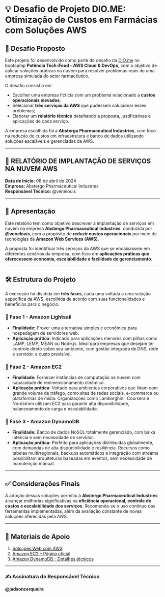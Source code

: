 # 💡 Desafio de Projeto DIO.ME: Otimização de Custos em Farmácias com Soluções AWS

## 🚀 Desafio Proposto

Este projeto foi desenvolvido como parte do desafio da [DIO.me](https://www.dio.me/) no bootcamp **Potência Tech iFood - AWS Cloud & DevOps**, com o objetivo de aplicar soluções práticas na nuvem para resolver problemas reais de uma empresa simulada do setor farmacêutico.

O desafio consistia em:

- Escolher uma empresa fictícia com um problema relacionado a **custos operacionais elevados**;
- Selecionar **três serviços da AWS** que pudessem solucionar esses problemas;
- Elaborar um **relatório técnico** detalhando a proposta, justificativas e aplicações de cada serviço.

A empresa escolhida foi a **Abstergo Pharmaceutical Industries**, com foco na redução de custos em infraestrutura e banco de dados utilizando soluções escaláveis e gerenciadas da AWS.

---

## 📄 RELATÓRIO DE IMPLANTAÇÃO DE SERVIÇOS NA NUVEM AWS

**Data de Início:** 08 de abril de 2024  
**Empresa:** Abstergo Pharmaceutical Industries  
**Responsável Técnico:** @venelouis  

---

## 🧭 Apresentação

Este relatório tem como objetivo descrever a implantação de serviços em nuvem na empresa **Abstergo Pharmaceutical Industries**, conduzida por **@venelouis**, com o propósito de **reduzir custos operacionais** por meio de tecnologias da **Amazon Web Services (AWS)**.

A proposta foi identificar três serviços da AWS que se encaixassem em diferentes cenários da empresa, com foco em **aplicações práticas que oferecessem economia, escalabilidade e facilidade de gerenciamento**.

---

## 🛠️ Estrutura do Projeto

A execução foi dividida em **três fases**, cada uma voltada a uma solução específica da AWS, escolhida de acordo com suas funcionalidades e benefícios para o negócio.

### 🔹 Fase 1 - Amazon Lightsail
- **Finalidade:** Prover uma alternativa simples e econômica para hospedagem de servidores web.
- **Aplicação prática:** Indicado para aplicações menores com pilhas como LAMP, LEMP, MEAN ou Node.js. Ideal para empresas que desejam ter controle direto sobre seu ambiente, com gestão integrada de DNS, rede e servidor, e custo previsível.

### 🔹 Fase 2 - Amazon EC2
- **Finalidade:** Fornecer instâncias de computação na nuvem com capacidade de redimensionamento dinâmico.
- **Aplicação prática:** Voltado para ambientes corporativos que lidam com grande volume de tráfego, como sites de redes sociais, e-commerce ou plataformas de mídia. Organizações como Lamborghini, Coursera e Nordstrom utilizam EC2 para garantir alta disponibilidade, balanceamento de carga e escalabilidade.

### 🔹 Fase 3 - Amazon DynamoDB
- **Finalidade:** Banco de dados NoSQL totalmente gerenciado, com baixa latência e sem necessidade de servidor.
- **Aplicação prática:** Perfeito para aplicações distribuídas globalmente, com demandas de alta disponibilidade e resiliência. Recursos como tabelas multirregionais, backups automáticos e integração com streams possibilitam arquiteturas baseadas em eventos, sem necessidade de manutenção manual.

---

## ✅ Considerações Finais

A adoção dessas soluções permitiu à **Abstergo Pharmaceutical Industries** alcançar melhorias significativas na **eficiência operacional, controle de custos e escalabilidade dos serviços**. Recomenda-se o uso contínuo das ferramentas implementadas, além da avaliação constante de novas soluções oferecidas pela AWS.

---

## 📎 Materiais de Apoio

1. [Soluções Web com AWS](https://aws.amazon.com/pt/websites/?nc2=h_ql_sol_use_web)  
2. [Amazon EC2 – Página oficial](https://aws.amazon.com/pt/ec2/?nc2=h_ql_prod_fs_ec2)  
3. [Amazon DynamoDB – Detalhes técnicos](https://aws.amazon.com/pt/dynamodb/?nc2=h_ql_prod_fs_ddb)

---

### ✍️ Assinatura do Responsável Técnico

**@jadsoncerqueira**
